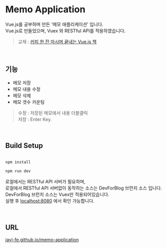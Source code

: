 # Memo Application

Vue.js를 공부하며 만든 '메모 애플리케이션' 입니다.<br>
Vue.js로 만들었으며, Vuex 와 RESTful API를 적용하였습니다.

> 교재 : [커피 한 잔 마시며 끝내는 Vue.js 책](http://www.yes24.com/Product/Goods/76639545)
<br>

## 기능
- 메모 저장
- 메모 내용 수정
- 메모 삭제
- 메모 갯수 카운팅
> 수정 : 저장된 메모에서 내용 더블클릭<br>
> 저장 : Enter Key.

<br>

## Build Setup

``` bash

npm install

npm run dev

```
로컬에서는 RESTful API 서버가 필요하며,<br>
로컬에서 RESTful API 서버없이 동작하는 소스는 DevForBlog 브런치 소스 입니다.<br>
DevForBlog 브런치 소스는 Vuex만 적용되어있습니다.<br>
실행 후 [localhost:8080](https://localhost:8080) 에서 확인 가능합니다.

<br>

## URL
[jayj-fe.github.io/memo-application](https://jayj-fe.github.io/Memo-Application/)
